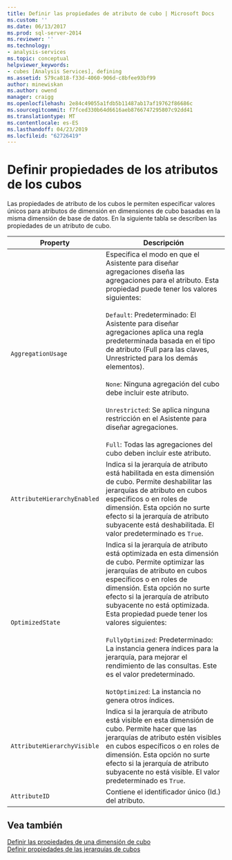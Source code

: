 ```yaml
---
title: Definir las propiedades de atributo de cubo | Microsoft Docs
ms.custom: ''
ms.date: 06/13/2017
ms.prod: sql-server-2014
ms.reviewer: ''
ms.technology:
- analysis-services
ms.topic: conceptual
helpviewer_keywords:
- cubes [Analysis Services], defining
ms.assetid: 579ca818-f33d-4060-906d-c8bfee93bf99
author: minewiskan
ms.author: owend
manager: craigg
ms.openlocfilehash: 2e84c49055a1fdb5b11487ab17af19762f86686c
ms.sourcegitcommit: f7fced330b64d6616aeb8766747295807c92dd41
ms.translationtype: MT
ms.contentlocale: es-ES
ms.lasthandoff: 04/23/2019
ms.locfileid: "62726419"
---
```

# <a name="define-cube-attribute-properties"></a>Definir propiedades de los atributos de los cubos
  Las propiedades de atributo de los cubos le permiten especificar valores únicos para atributos de dimensión en dimensiones de cubo basadas en la misma dimensión de base de datos. En la siguiente tabla se describen las propiedades de un atributo de cubo.  
  
|Property|Descripción|  
|--------------|-----------------|  
|`AggregationUsage`|Especifica el modo en que el Asistente para diseñar agregaciones diseña las agregaciones para el atributo. Esta propiedad puede tener los valores siguientes:<br /><br /> `Default`: Predeterminado: El Asistente para diseñar agregaciones aplica una regla predeterminada basada en el tipo de atributo (Full para las claves, Unrestricted para los demás elementos).<br /><br /> `None`: Ninguna agregación del cubo debe incluir este atributo.<br /><br /> `Unrestricted`: Se aplica ninguna restricción en el Asistente para diseñar agregaciones.<br /><br /> `Full`: Todas las agregaciones del cubo deben incluir este atributo.|  
|`AttributeHierarchyEnabled`|Indica si la jerarquía de atributo está habilitada en esta dimensión de cubo. Permite deshabilitar las jerarquías de atributo en cubos específicos o en roles de dimensión. Esta opción no surte efecto si la jerarquía de atributo subyacente está deshabilitada. El valor predeterminado es `True`.|  
|`OptimizedState`|Indica si la jerarquía de atributo está optimizada en esta dimensión de cubo. Permite optimizar las jerarquías de atributo en cubos específicos o en roles de dimensión. Esta opción no surte efecto si la jerarquía de atributo subyacente no está optimizada. Esta propiedad puede tener los valores siguientes:<br /><br /> `FullyOptimized`: Predeterminado: La instancia genera índices para la jerarquía, para mejorar el rendimiento de las consultas. Este es el valor predeterminado.<br /><br /> `NotOptimized`: La instancia no genera otros índices.|  
|`AttributeHierarchyVisible`|Indica si la jerarquía de atributo está visible en esta dimensión de cubo. Permite hacer que las jerarquías de atributo estén visibles en cubos específicos o en roles de dimensión. Esta opción no surte efecto si la jerarquía de atributo subyacente no está visible. El valor predeterminado es `True`.|  
|`AttributeID`|Contiene el identificador único (Id.) del atributo.|  
  
## <a name="see-also"></a>Vea también  
 [Definir las propiedades de una dimensión de cubo](define-cube-dimension-properties.md)   
 [Definir propiedades de las jerarquías de cubos](define-cube-hierarchy-properties.md)  
  
  
